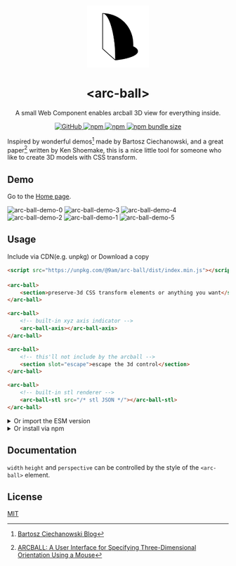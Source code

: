 <div align="center">
    <img src="https://raw.githubusercontent.com/9am/arc-ball/main/logo.svg" alt="arc-ball-logo" width="140" height="140" />
    <h1>&lt;arc-ball&gt;</h1>
	<p>A small Web Component enables arcball 3D view for everything inside.</p>
    <p>
        <a href="https://github.com/9am/arc-ball/blob/main/LICENSE">
            <img alt="GitHub" src="https://img.shields.io/github/license/9am/arc-ball?style=flat-square&color=success">
        </a>
        <a href="https://www.npmjs.com/package/@9am/arc-ball">
            <img alt="npm" src="https://img.shields.io/npm/v/@9am/arc-ball?style=flat-square&color=orange">
        </a>
        <a href="https://www.npmjs.com/package/@9am/arc-ball">
            <img alt="npm" src="https://img.shields.io/npm/dt/@9am/arc-ball?style=flat-square&color=blue">
        </a>
        <a href="https://bundlephobia.com/package/@9am/arc-ball@latest">
            <img alt="npm bundle size" src="https://img.shields.io/bundlephobia/minzip/@9am/arc-ball?style=flat-square">
        </a>
    </p>
</div>

Inspired by wonderful demos[^1] made by Bartosz Ciechanowski, and a great paper[^2] written by Ken Shoemake, this is a nice little tool for someone who like to create 3D models with CSS transform.

## Demo

Go to the [Home page](https://9am.github.io/arc-ball/).

<img width="32%" alt="arc-ball-demo-0" src="https://github.com/9am/arc-ball/assets/1435457/b7b86f36-229f-4a0b-a8a7-17d699b49e79" />
<img width="32%" alt="arc-ball-demo-3" src="https://github.com/9am/arc-ball/assets/1435457/18164a91-254c-4a88-9f3d-e4d0101e15d2" />
<img width="32%" alt="arc-ball-demo-4" src="https://github.com/9am/arc-ball/assets/1435457/fe8eac0f-db47-4f2c-a46a-e55ad6146010" />
<img width="32%" alt="arc-ball-demo-2" src="https://github.com/9am/arc-ball/assets/1435457/f317ecd2-b6e0-43ff-8f74-8ab6e878b321" />
<img width="32%" alt="arc-ball-demo-1" src="https://github.com/9am/arc-ball/assets/1435457/66f0ed72-934e-40d0-8f7d-f67140cdfde8" />
<img width="32%" alt="arc-ball-demo-5" src="https://github.com/9am/arc-ball/assets/1435457/eec3250f-471f-47b2-8cd6-c39057e1f567" />

## Usage

Include via CDN(e.g. unpkg) or Download a copy

```html
<script src="https://unpkg.com/@9am/arc-ball/dist/index.min.js"></script>

<arc-ball>
    <section>preserve-3d CSS transform elements or anything you want</section>
</arc-ball>
```

```html
<arc-ball>
    <!-- built-in xyz axis indicator -->
    <arc-ball-axis></arc-ball-axis>
</arc-ball>
```

```html
<arc-ball>
    <!-- this'll not include by the arcball -->
    <section slot="escape">escape the 3d control</section>
</arc-ball>
```

```html
<arc-ball>
    <!-- built-in stl renderer -->
    <arc-ball-stl src="/* stl JSON */"></arc-ball-stl>
</arc-ball>
```

<details>
    <summary>Or import the ESM version</summary>

```html
<script type="module">
    import 'https://unpkg.com/@9am/arc-ball/dist/index.es.js';
</script>
```

</details>

<details>
    <summary>Or install via npm</summary>

```sh
npm install @9am/arc-ball
```

</details>

## Documentation

`width` `height` and `perspective` can be controlled by the style of the `<arc-ball>` element.

## License
[MIT](LICENSE)

[^1]: [Bartosz Ciechanowski Blog](https://ciechanow.ski/)
[^2]: [ARCBALL: A User Interface for Specifying Three-Dimensional Orientation Using a Mouse](https://graphicsinterface.org/wp-content/uploads/gi1992-18.pdf)

